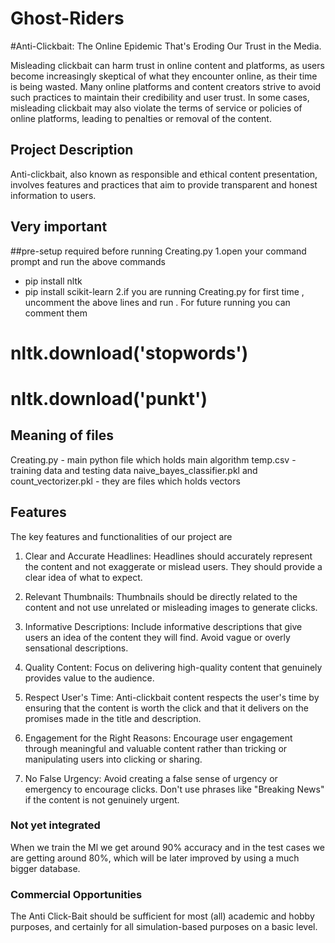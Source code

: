 # Ghost-Riders
#Anti-Clickbait: The Online Epidemic That's Eroding Our Trust in the Media.

Misleading clickbait can harm trust in online content and platforms, as users become increasingly skeptical of what they encounter online, as their time is being wasted. Many online platforms and content creators strive to avoid such practices to maintain their credibility and user trust. In some cases, misleading clickbait may also violate the terms of service or policies of online platforms, leading to penalties or removal of the content.

## Project Description

Anti-clickbait, also known as responsible and ethical content presentation, involves features and practices that aim to provide transparent and honest information to users.

## Very important
##pre-setup required before running Creating.py
1.open your command prompt and run the above commands
  * pip install nltk
  * pip install scikit-learn
2.if you are running Creating.py for first time , uncomment the above lines and run . For future running you can comment them
  # nltk.download('stopwords')
  # nltk.download('punkt')

## Meaning of files
  Creating.py - main python file which holds main algorithm
  temp.csv - training data and testing data
  naive_bayes_classifier.pkl
  and
  count_vectorizer.pkl - they are files which holds vectors
  
## Features

The key features and functionalities of our project are

1. Clear and Accurate Headlines: Headlines should accurately represent the content and not exaggerate or mislead users. They should provide a clear idea of what to expect.

2. Relevant Thumbnails: Thumbnails should be directly related to the content and not use unrelated or misleading images to generate clicks.

3. Informative Descriptions: Include informative descriptions that give users an idea of the content they will find. Avoid vague or overly sensational descriptions.

4. Quality Content: Focus on delivering high-quality content that genuinely provides value to the audience.

5. Respect User's Time: Anti-clickbait content respects the user's time by ensuring that the content is worth the click and that it delivers on the promises made in the title and description.

6. Engagement for the Right Reasons: Encourage user engagement through meaningful and valuable content rather than tricking or manipulating users into clicking or sharing.

7. No False Urgency: Avoid creating a false sense of urgency or emergency to encourage clicks. Don't use phrases like "Breaking News" if the content is not genuinely urgent.


### Not yet integrated

When we train the Ml we get around 90% accuracy and in the test cases we are getting around 80%, which will be later improved by using a much bigger database.

### Commercial Opportunities

The Anti Click-Bait should be sufficient for most (all) academic and hobby purposes, and certainly for all simulation-based purposes on a basic level.
